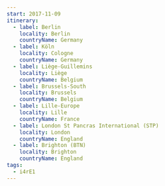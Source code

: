 ```yaml
---
start: 2017-11-09
itinerary:
  - label: Berlin
    locality: Berlin
    countryName: Germany
  - label: Köln
    locality: Cologne
    countryName: Germany
  - label: Liège-Guillemins
    locality: Liège
    countryName: Belgium
  - label: Brussels-South
    locality: Brussels
    countryName: Belgium
  - label: Lille-Europe
    locality: Lille
    countryName: France
  - label: London St Pancras International (STP)
    locality: London
    countryName: England
  - label: Brighton (BTN)
    locality: Brighton
    countryName: England
tags:
  - i4rE1
---
```

